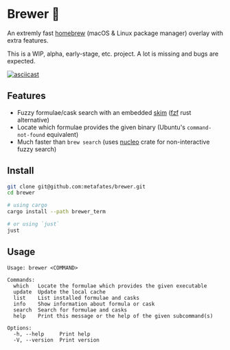 # Brewer 🍺

An extremly fast [homebrew](https://brew.sh/) (macOS & Linux package manager)
overlay with extra features.

This is a WIP, alpha, early-stage, etc. project. A lot is missing and bugs are
expected.

[![asciicast](https://asciinema.org/a/658721.svg)](https://asciinema.org/a/658721)

## Features

- Fuzzy formulae/cask search with an embedded [skim] ([fzf] rust alternative)
- Locate which formulae provides the given binary (Ubuntu's `command-not-found`
  equivalent)
- Much faster than `brew search` (uses [nucleo] crate for non-interactive fuzzy
  search)

## Install

```bash
git clone git@github.com:metafates/brewer.git
cd brewer

# using cargo
cargo install --path brewer_term

# or using `just`
just
```

## Usage

```
Usage: brewer <COMMAND>

Commands:
  which   Locate the formulae which provides the given executable
  update  Update the local cache
  list    List installed formulae and casks
  info    Show information about formula or cask
  search  Search for formulae and casks
  help    Print this message or the help of the given subcommand(s)

Options:
  -h, --help     Print help
  -V, --version  Print version
```

[fzf]: https://github.com/junegunn/fzf
[nucleo]: https://github.com/helix-editor/nucleo
[skim]: https://github.com/lotabout/skim
